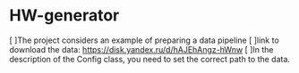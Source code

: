 # HW-generator
[ ]The project considers an example of preparing a data pipeline
[ ]link to download the data: https://disk.yandex.ru/d/hAJEhAngz-hWnw
[ ]In the description of the Config class, you need to set the correct path to the data.
